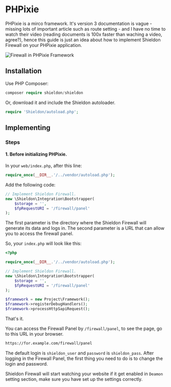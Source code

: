 # PHPixie

PHPixie is a mirco framework. It's version 3 documentation is vague - missing lots of important article such as route setting - and I have no time to watch their video (reading documents is 100x faster than waching a video, agree?), hence this guide is just an idea about how to implement Shieldon Firewall on your PHPixie application.

![Firewall in PHPixie Framework](https://shieldon.io/images/home/phpixie-framework-firewall.png)

## Installation

Use PHP Composer:

```php
composer require shieldon/shieldon
```

Or, download it and include the Shieldon autoloader.
```php
require 'Shieldon/autoload.php';
```

## Implementing

### Steps

#### 1. Before initializing PHPixie.

In your `web/index.php`, after this line:

```php
require_once(__DIR__.'/../vendor/autoload.php');
```
Add the following code:

```php
// Implement Shieldon Firewall.
new \Shieldon\Integration\Bootstrapper(
    $storage = '',
    $fpRequestURI = '/firewall/panel'
);
```

The first parameter is the directory where the Shieldon Firewall will generate its data and logs in. The second parameter is a URL that can allow you to access the firewall panel.

So, your `index.php` will look like this:

```php
<?php

require_once(__DIR__.'/../vendor/autoload.php');

// Implement Shieldon Firewall.
new \Shieldon\Integration\Bootstrapper(
    $storage = '',
    $fpRequestURI = '/firewall/panel'
);

$framework = new Project\Framework();
$framework->registerDebugHandlers();
$framework->processHttpSapiRequest();
```

That's it.

You can access the Firewall Panel by `/firewall/panel`, to see the page, go to this URL in your browser.

```bash
https://for.example.com/firewall/panel
```

The default login is `shieldon_user` and `password` is `shieldon_pass`. After logging in the Firewall Panel, the first thing you need to do is to change the login and password.

Shieldon Firewall will start watching your website if it get enabled in `Deamon` setting section, make sure you have set up the settings correctly.